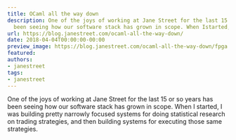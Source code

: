 ```yaml
---
title: OCaml all the way down
description: One of the joys of working at Jane Street for the last 15 or so yearshas
  been seeing how our software stack has grown in scope. When Istarted, I was building...
url: https://blog.janestreet.com/ocaml-all-the-way-down/
date: 2018-04-04T00:00:00-00:00
preview_image: https://blog.janestreet.com/ocaml-all-the-way-down/fpga.jpg
featured:
authors:
- janestreet
tags:
- janestreet
---
```


<p>One of the joys of working at Jane Street for the last 15 or so years
has been seeing how our software stack has grown in scope. When I
started, I was building pretty narrowly focused systems for doing
statistical research on trading strategies, and then building systems
for executing those same strategies.</p>


